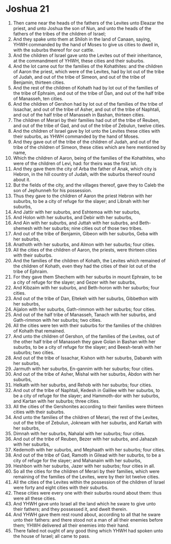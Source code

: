 ﻿# Joshua 21
1. Then came near the heads of the fathers of the Levites unto Eleazar the priest, and unto Joshua the son of Nun, and unto the heads of the fathers of the tribes of the children of Israel; 
2. And they spake unto them at Shiloh in the land of Canaan, saying, YHWH commanded by the hand of Moses to give us cities to dwell in, with the suburbs thereof for our cattle. 
3. And the children of Israel gave unto the Levites out of their inheritance, at the commandment of YHWH, these cities and their suburbs. 
4. And the lot came out for the families of the Kohathites: and the children of Aaron the priest, which were of the Levites, had by lot out of the tribe of Judah, and out of the tribe of Simeon, and out of the tribe of Benjamin, thirteen cities. 
5. And the rest of the children of Kohath had by lot out of the families of the tribe of Ephraim, and out of the tribe of Dan, and out of the half tribe of Manasseh, ten cities. 
6. And the children of Gershon had by lot out of the families of the tribe of Issachar, and out of the tribe of Asher, and out of the tribe of Naphtali, and out of the half tribe of Manasseh in Bashan, thirteen cities. 
7. The children of Merari by their families had out of the tribe of Reuben, and out of the tribe of Gad, and out of the tribe of Zebulun, twelve cities. 
8. And the children of Israel gave by lot unto the Levites these cities with their suburbs, as YHWH commanded by the hand of Moses. 
9.  And they gave out of the tribe of the children of Judah, and out of the tribe of the children of Simeon, these cities which are here mentioned by name, 
10. Which the children of Aaron, being of the families of the Kohathites, who were of the children of Levi, had: for theirs was the first lot. 
11. And they gave them the city of Arba the father of Anak, which city is Hebron, in the hill country of Judah, with the suburbs thereof round about it. 
12. But the fields of the city, and the villages thereof, gave they to Caleb the son of Jephunneh for his possession. 
13.  Thus they gave to the children of Aaron the priest Hebron with her suburbs, to be a city of refuge for the slayer; and Libnah with her suburbs, 
14. And Jattir with her suburbs, and Eshtemoa with her suburbs, 
15. And Holon with her suburbs, and Debir with her suburbs, 
16. And Ain with her suburbs, and Juttah with her suburbs, and Beth-shemesh with her suburbs; nine cities out of those two tribes. 
17. And out of the tribe of Benjamin, Gibeon with her suburbs, Geba with her suburbs, 
18. Anathoth with her suburbs, and Almon with her suburbs; four cities. 
19. All the cities of the children of Aaron, the priests, were thirteen cities with their suburbs. 
20.  And the families of the children of Kohath, the Levites which remained of the children of Kohath, even they had the cities of their lot out of the tribe of Ephraim. 
21. For they gave them Shechem with her suburbs in mount Ephraim, to be a city of refuge for the slayer; and Gezer with her suburbs, 
22. And Kibzaim with her suburbs, and Beth-horon with her suburbs; four cities. 
23. And out of the tribe of Dan, Eltekeh with her suburbs, Gibbethon with her suburbs, 
24. Aijalon with her suburbs, Gath-rimmon with her suburbs; four cities. 
25. And out of the half tribe of Manasseh, Tanach with her suburbs, and Gath-rimmon with her suburbs; two cities. 
26. All the cities were ten with their suburbs for the families of the children of Kohath that remained. 
27.  And unto the children of Gershon, of the families of the Levites, out of the other half tribe of Manasseh they gave Golan in Bashan with her suburbs, to be a city of refuge for the slayer; and Beesh-terah with her suburbs; two cities. 
28. And out of the tribe of Issachar, Kishon with her suburbs, Dabareh with her suburbs, 
29. Jarmuth with her suburbs, En-gannim with her suburbs; four cities. 
30. And out of the tribe of Asher, Mishal with her suburbs, Abdon with her suburbs, 
31. Helkath with her suburbs, and Rehob with her suburbs; four cities. 
32. And out of the tribe of Naphtali, Kedesh in Galilee with her suburbs, to be a city of refuge for the slayer; and Hammoth-dor with her suburbs, and Kartan with her suburbs; three cities. 
33. All the cities of the Gershonites according to their families were thirteen cities with their suburbs. 
34.  And unto the families of the children of Merari, the rest of the Levites, out of the tribe of Zebulun, Jokneam with her suburbs, and Kartah with her suburbs, 
35. Dimnah with her suburbs, Nahalal with her suburbs; four cities. 
36. And out of the tribe of Reuben, Bezer with her suburbs, and Jahazah with her suburbs, 
37. Kedemoth with her suburbs, and Mephaath with her suburbs; four cities. 
38. And out of the tribe of Gad, Ramoth in Gilead with her suburbs, to be a city of refuge for the slayer; and Mahanaim with her suburbs, 
39. Heshbon with her suburbs, Jazer with her suburbs; four cities in all. 
40. So all the cities for the children of Merari by their families, which were remaining of the families of the Levites, were by their lot twelve cities. 
41. All the cities of the Levites within the possession of the children of Israel were forty and eight cities with their suburbs. 
42. These cities were every one with their suburbs round about them: thus were all these cities. 
43.  And YHWH gave unto Israel all the land which he sware to give unto their fathers; and they possessed it, and dwelt therein. 
44. And YHWH gave them rest round about, according to all that he sware unto their fathers: and there stood not a man of all their enemies before them; YHWH delivered all their enemies into their hand. 
45. There failed not ought of any good thing which YHWH had spoken unto the house of Israel; all came to pass. 
